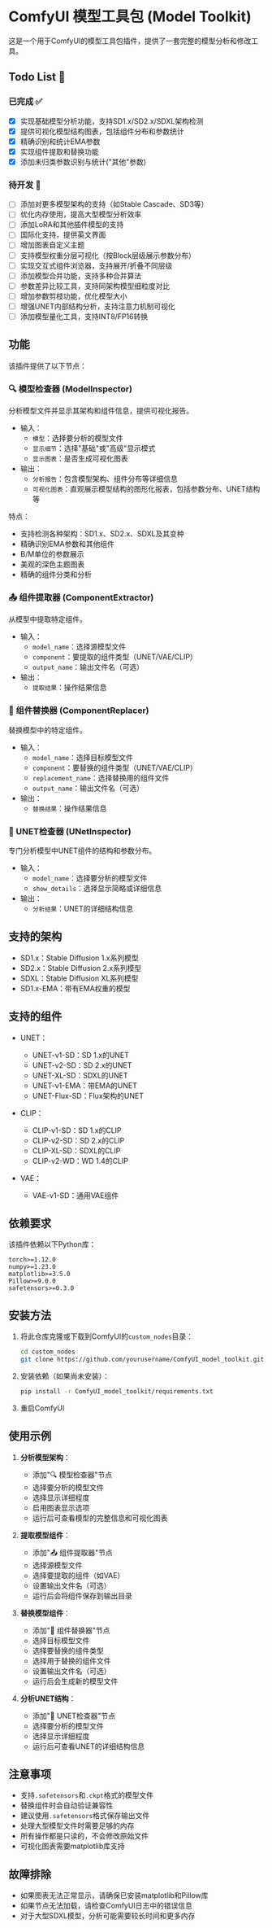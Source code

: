 # ComfyUI 模型工具包 (Model Toolkit)

这是一个用于ComfyUI的模型工具包插件，提供了一套完整的模型分析和修改工具。

## Todo List 📝

### 已完成 ✅
- [x] 实现基础模型分析功能，支持SD1.x/SD2.x/SDXL架构检测
- [x] 提供可视化模型结构图表，包括组件分布和参数统计
- [x] 精确识别和统计EMA参数
- [x] 实现组件提取和替换功能
- [x] 添加未归类参数识别与统计("其他"参数)

### 待开发 🚀
- [ ] 添加对更多模型架构的支持（如Stable Cascade、SD3等）
- [ ] 优化内存使用，提高大型模型分析效率
- [ ] 添加LoRA和其他插件模型的支持
- [ ] 国际化支持，提供英文界面
- [ ] 增加图表自定义主题
- [ ] 支持模型权重分层可视化（按Block层级展示参数分布）
- [ ] 实现交互式组件浏览器，支持展开/折叠不同层级
- [ ] 添加模型合并功能，支持多种合并算法
- [ ] 参数差异比较工具，支持同架构模型细粒度对比
- [ ] 增加参数剪枝功能，优化模型大小
- [ ] 增强UNET内部结构分析，支持注意力机制可视化
- [ ] 添加模型量化工具，支持INT8/FP16转换

## 功能

该插件提供了以下节点：

### 🔍 模型检查器 (ModelInspector)

分析模型文件并显示其架构和组件信息，提供可视化报告。

- 输入：
  - `模型`：选择要分析的模型文件
  - `显示细节`：选择"基础"或"高级"显示模式
  - `显示图表`：是否生成可视化图表
- 输出：
  - `分析报告`：包含模型架构、组件分布等详细信息
  - `可视化图表`：直观展示模型结构的图形化报表，包括参数分布、UNET结构等

特点：
- 支持检测各种架构：SD1.x、SD2.x、SDXL及其变种
- 精确识别EMA参数和其他组件
- B/M单位的参数展示
- 美观的深色主题图表
- 精确的组件分类和分析

### 📤 组件提取器 (ComponentExtractor)

从模型中提取特定组件。

- 输入：
  - `model_name`：选择源模型文件
  - `component`：要提取的组件类型（UNET/VAE/CLIP）
  - `output_name`：输出文件名（可选）
- 输出：
  - `提取结果`：操作结果信息

### 🔄 组件替换器 (ComponentReplacer)

替换模型中的特定组件。

- 输入：
  - `model_name`：选择目标模型文件
  - `component`：要替换的组件类型（UNET/VAE/CLIP）
  - `replacement_name`：选择替换用的组件文件
  - `output_name`：输出文件名（可选）
- 输出：
  - `替换结果`：操作结果信息

### 🔬 UNET检查器 (UNetInspector)

专门分析模型中UNET组件的结构和参数分布。

- 输入：
  - `model_name`：选择要分析的模型文件
  - `show_details`：选择显示简略或详细信息
- 输出：
  - `分析结果`：UNET的详细结构信息

## 支持的架构

- SD1.x：Stable Diffusion 1.x系列模型
- SD2.x：Stable Diffusion 2.x系列模型
- SDXL：Stable Diffusion XL系列模型
- SD1.x-EMA：带有EMA权重的模型

## 支持的组件

- UNET：
  - UNET-v1-SD：SD 1.x的UNET
  - UNET-v2-SD：SD 2.x的UNET
  - UNET-XL-SD：SDXL的UNET
  - UNET-v1-EMA：带EMA的UNET
  - UNET-Flux-SD：Flux架构的UNET

- CLIP：
  - CLIP-v1-SD：SD 1.x的CLIP
  - CLIP-v2-SD：SD 2.x的CLIP
  - CLIP-XL-SD：SDXL的CLIP
  - CLIP-v2-WD：WD 1.4的CLIP

- VAE：
  - VAE-v1-SD：通用VAE组件

## 依赖要求

该插件依赖以下Python库：
```
torch>=1.12.0
numpy>=1.23.0
matplotlib>=3.5.0
Pillow>=9.0.0
safetensors>=0.3.0
```

## 安装方法

1. 将此仓库克隆或下载到ComfyUI的`custom_nodes`目录：
   ```bash
   cd custom_nodes
   git clone https://github.com/yourusername/ComfyUI_model_toolkit.git
   ```
2. 安装依赖（如果尚未安装）：
   ```bash
   pip install -r ComfyUI_model_toolkit/requirements.txt
   ```
3. 重启ComfyUI

## 使用示例

1. **分析模型架构**：
   - 添加"🔍 模型检查器"节点
   - 选择要分析的模型文件
   - 选择显示详细程度
   - 启用图表显示选项
   - 运行后可查看模型的完整信息和可视化图表

2. **提取模型组件**：
   - 添加"📤 组件提取器"节点
   - 选择源模型文件
   - 选择要提取的组件（如VAE）
   - 设置输出文件名（可选）
   - 运行后会将组件保存到输出目录

3. **替换模型组件**：
   - 添加"🔄 组件替换器"节点
   - 选择目标模型文件
   - 选择要替换的组件类型
   - 选择用于替换的组件文件
   - 设置输出文件名（可选）
   - 运行后会生成新的模型文件

4. **分析UNET结构**：
   - 添加"🔬 UNET检查器"节点
   - 选择要分析的模型文件
   - 选择显示详细程度
   - 运行后可查看UNET的详细结构信息

## 注意事项

- 支持`.safetensors`和`.ckpt`格式的模型文件
- 替换组件时会自动验证兼容性
- 建议使用`.safetensors`格式保存输出文件
- 处理大型模型文件时需要足够的内存
- 所有操作都是只读的，不会修改原始文件
- 可视化图表需要matplotlib库支持

## 故障排除

- 如果图表无法正常显示，请确保已安装matplotlib和Pillow库
- 如果节点无法加载，请检查ComfyUI日志中的错误信息
- 对于大型SDXL模型，分析可能需要较长时间和更多内存 
